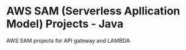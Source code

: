 # AWS SAM (Serverless Apllication Model) Projects - Java
AWS SAM projects for API gateway and LAMBDA
